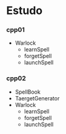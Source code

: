 # Estudo

### cpp01
- Warlock
  - learnSpell
  - forgetSpell
  - launchSpell

### cpp02
- SpellBook
- TaergetGenerator
- Warlock
  - learnSpell
  - forgetSpell
  - launchSpell